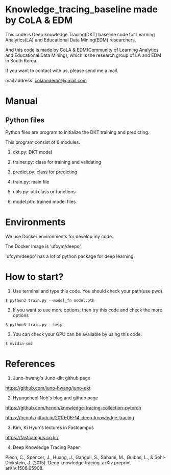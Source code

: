 # Knowledge_tracing_baseline made by CoLA & EDM
This code is Deep knowledge Tracing(DKT) baseline code for Learning Analytics(LA) and Educational Data Mining(EDM) researchers.

And this code is made by CoLA & EDM(Community of Learning Analytics and Educational Data Mining), which is the research group of LA and EDM in South Korea.

If you want to contact with us, please send me a mail.

mail address: colaandedm@gmail.com

# Manual
## Python files

Python files are program to initialize the DKT training and predicting.

This program consist of 6 modules.

1. dkt.py: DKT model

2. trainer.py: class for training and validating

3. predict.py: class for predicting

4. train.py: main file

5. utils.py: util class or functions

6. model.pth: trained model files

# Environments
We use Docker environments for develop my code.

The Docker Image is 'ufoym/deepo'.

'ufoym/deepo' has a lot of python package for deep learning.

# How to start?
1) Use terminal and type this code. You should check your path(use pwd).
```
$ python3 train.py --model_fn model.pth
```

2) If you want to use more options, then try this code and check the more options
```
$ python3 train.py --help
```

3) You can check your GPU can be available by using this code.
```
$ nvidia-smi
```

# References
1) Juno-hwang's Juno-dkt github page

https://github.com/juno-hwang/juno-dkt

2) Hyungcheol Noh's blog and github page

https://github.com/hcnoh/knowledge-tracing-collection-pytorch

https://hcnoh.github.io/2019-06-14-deep-knowledge-tracing

3) Kim, Ki Hyun's lectures in Fastcampus

https://fastcampus.co.kr/

4) Deep Knowledge Tracing Paper

Piech, C., Spencer, J., Huang, J., Ganguli, S., Sahami, M., Guibas, L., & Sohl-Dickstein, J. (2015). Deep knowledge tracing. arXiv preprint arXiv:1506.05908.